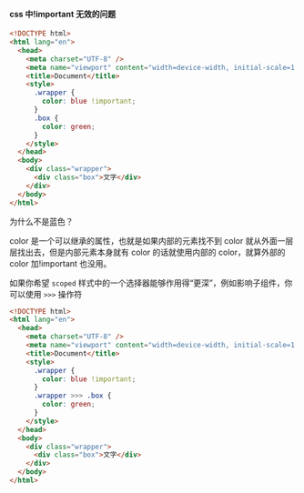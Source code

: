 #### css 中!important 无效的问题

```html
<!DOCTYPE html>
<html lang="en">
  <head>
    <meta charset="UTF-8" />
    <meta name="viewport" content="width=device-width, initial-scale=1.0" />
    <title>Document</title>
    <style>
      .wrapper {
        color: blue !important;
      }
      .box {
        color: green;
      }
    </style>
  </head>
  <body>
    <div class="wrapper">
      <div class="box">文字</div>
    </div>
  </body>
</html>
```

为什么不是蓝色？

color 是一个可以继承的属性，也就是如果内部的元素找不到 color 就从外面一层层找出去，但是内部元素本身就有 color 的话就使用内部的 color，就算外部的 color 加!important 也没用。

如果你希望 `scoped` 样式中的一个选择器能够作用得“更深”，例如影响子组件，你可以使用 `>>>` 操作符

```html
<!DOCTYPE html>
<html lang="en">
  <head>
    <meta charset="UTF-8" />
    <meta name="viewport" content="width=device-width, initial-scale=1.0" />
    <title>Document</title>
    <style>
      .wrapper {
        color: blue !important;
      }
      .wrapper >>> .box {
        color: green;
      }
    </style>
  </head>
  <body>
    <div class="wrapper">
      <div class="box">文字</div>
    </div>
  </body>
</html>
```
